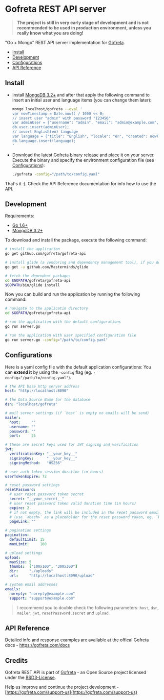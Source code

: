 Gofreta REST API server
======================================================================

> **The project is still in very early stage of development and is not recommended to be used in production environment, unless you really know what you are doing!**

"Go + Mongo" REST API server implementation for [Gofreta](https://gofreta.com).

- [Install](#install)
- [Development](#development)
- [Configurations](#configurations)
- [API Reference](#api-reference)

## Install

- Install [MongoDB 3.2+](https://www.mongodb.com/download-center?jmp=nav#community) and after that apply the following command to insert an initial user and language items (you can change them later):
  ```bash
  mongo localhost/gofreta --eval '
  var nowTimestamp = Date.now() / 1000 << 0;
  // insert user "admin" with password "123456"
  var adminUser = {"username": "admin", "email": "admin@example.com", "status": "active", "password_hash": "$2a$12$rdX7N6gpAzKJ/7DzCMyVdeRaTUv6faL6GxhTODzlJcuDHRf4hedoO", "reset_password_hash": "", "access": {"user": ["index", "view", "create", "update", "delete"], "key": ["index", "view", "create", "update", "delete"], "language": ["create", "update", "delete"], "media": ["index", "view", "upload", "update", "delete", "replace"], "collection": ["index", "view", "create", "update", "delete"]}, "created": nowTimestamp, "modified": nowTimestamp};
  db.user.insert(adminUser);
  // insert English(en) language
  var language = {"title": "English", "locale": "en", "created": nowTimestamp, "modified": nowTimestamp};
  db.language.insert(language);
  '
  ```

- Download the latest [Gofreta binary release](https://github.com/gofreta/gofreta-api/releases) and place it on your server.
  Execute the binary and specify the environment configuration file (see [Configurations](#configurations)):
  ```bash
  ./gofreta -config="/path/to/config.yaml"
  ```

That's it :). Check the API Reference documentation for info how to use the API.


## Development

Requirements:
- [Go 1.6+](https://golang.org/doc/install)
- [MongoDB 3.2+](https://www.mongodb.com/download-center?jmp=nav#community)

To download and install the package, execute the following command:
```bash
# install the application
go get github.com/gofreta/gofreta-api

# install glide (a vendoring and dependency management tool), if you don't have it yet
go get -u github.com/Masterminds/glide

# fetch the dependent packages
cd $GOPATH/gofreta/gofreta-api
$GOPATH/bin/glide install
```

Now you can build and run the application by running the following command:
```bash
# navigate to the applicatin directory
cd $GOPATH/gofreta/gofreta-api

# run the application with the default configurations
go run server.go

# run the application with user specified configuration file
go run server.go -config="/path/to/config.yaml"
```


## Configurations

Here is a yaml config file with the default application configurations:
You can <strong>extend it</strong> by using the `-config` flag (eg. `-config="/path/to/config.yaml"`).

```yaml
# the API base http server address
host: "http://localhost:8090"

# the Data Source Name for the database
dsn: "localhost/gofreta"

# mail server settings (if `host` is empty no emails will be send)
mailer:
  host:     ""
  username: ""
  password: ""
  port:     25

# these are secret keys used for JWT signing and verification
jwt:
  verificationKey: "__your_key__"
  signingKey:      "__your_key__"
  signingMethod:   "HS256"

# user auth token session duration (in hours)
userTokenExpire: 72

# reset password settings
resetPassword:
  # user reset password token secret
  secret: "__your_secret__"
  # user reset password token valid duration time (in hours)
  expire: 2
  # if not empty, the link will be included in the reset password email
  # (use `<hash>` as a placeholder for the reset password token, eg. `http://example.com/reset-password/<hash>`)
  pageLink: ""

# pagination settings
pagination:
  defaultLimit: 15
  maxLimit:     100

# upload settings
upload:
  maxSize: 5
  thumbs:  ["100x100", "300x300"]
  dir:     "./uploads"
  url:     "http://localhost:8090/upload"

# system email addresses
emails:
  noreply: "noreply@example.com"
  support: "support@example.com"
```

> I recommend you to double check the following parameters: `host`, `dsn`, `mailer`, `jwt`, `resetPassword.secret` and `upload`.


## API Reference

Detailed info and response examples are available at the offical Gofreta docs - https://gofreta.com/docs


## Credits

Gofreta REST API is part of [Gofreta](https://gofreta.com) - an Open Source project licensed under the [BSD3-License](LICENSE.md).

Help us improve and continue the project development - [https://gofreta.com/support-us](https://gofreta.com/support-us)
